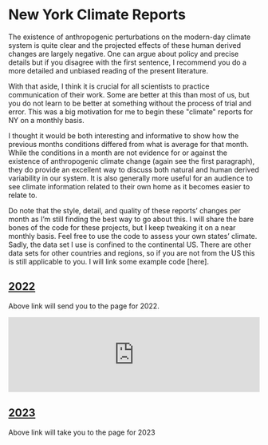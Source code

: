 # New York Climate Reports
The existence of anthropogenic perturbations on the modern-day climate system is quite clear and the projected effects of these human derived changes are largely negative. One can argue about policy and precise details but if you disagree with the first sentence, I recommend you do a more detailed and unbiased reading of the present literature. 

With that aside, I think it is crucial for all scientists to practice communication of their work. Some are better at this than most of us, but you do not learn to be better at something without the process of trial and error. This was a big motivation for me to begin these "climate" reports for NY on a monthly basis. 

I thought it would be both interesting and informative to show how the previous months conditions differed from what is average for that month. While the conditions in a month are not evidence for or against the existence of anthropogenic climate change (again see the first paragraph), they do provide an excellent way to discuss both natural and human derived variability in our system. It is also generally more useful for an audience to see climate information related to their own home as it becomes easier to relate to. 

Do note that the style, detail, and quality of these reports’ changes per month as I’m still finding the best way to go about this. I will share the bare bones of the code for these projects, but I keep tweaking it on a near monthly basis. Feel free to use the code to assess your own states’ climate. Sadly, the data set I use is confined to the continental US. There are other data sets for other countries and regions, so if you are not from the US this is still applicable to you. I will link some example code [here]. 

## [2022](2022.md)
Above link will send you to the page for 2022. 
<center><iframe src="https://sciencemastodon.com/@IMPlumm/109626624304913564/embed" class="mastodon-embed" style="max-width: 100%; border: 0" width="800" allowfullscreen="allowfullscreen"></iframe><script src="https://sciencemastodon.com/embed.js" async="async"></script></center>

## [2023](NYClim23)
Above link will take you to the page for 2023
